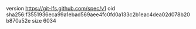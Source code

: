version https://git-lfs.github.com/spec/v1
oid sha256:f3551936eca99a1ebad569aee4fc0fd0a133c2b1eac4dea02d078b20b870a52e
size 6034
